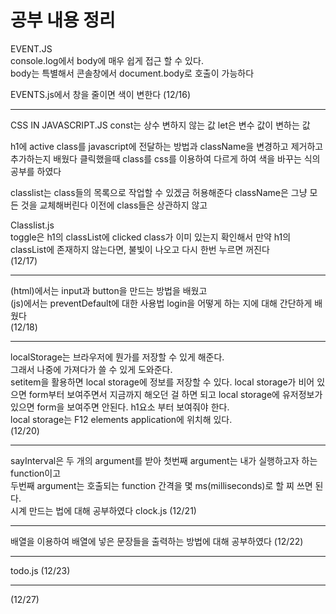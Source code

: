 # 공부 내용 정리
EVENT.JS   
console.log에서 body에 매우 쉽게 접근 할 수 있다.  
body는 특별해서 콘솔창에서 document.body로 호출이 가능하다

EVENTS.js에서 창을 줄이면 색이 변한다 (12/16)

---
CSS IN JAVASCRIPT.JS
const는 상수 변하지 않는 값
let은 변수 값이 변하는 값

h1에 active class를 javascript에 전달하는 방법과
className을 변경하고 제거하고 추가하는지 배웠다
클릭했을때 class를 css를 이용하여 다르게 하여 색을 바꾸는 식의 공부를 하였다

classlist는 class들의 목록으로 작업할 수 있겠금 허용해준다
className은 그냥 모든 것을 교체해버린다 이전에 class들은 상관하지 않고

Classlist.js   
toggle은 h1의 classList에 clicked class가 이미 있는지 확인해서
만약 h1의 classList에 존재하지 않는다면,  불빛이 나오고 다시
한번 누르면 꺼진다   
(12/17)

---
(html)에서는 input과 button을 만드는 방법을 배웠고  
(js)에서는 preventDefault에 대한 사용법 login을 어떻게 하는 지에 대해 간단하게 배웠다  
(12/18)   

---
localStorage는 브라우저에 뭔가를 저장할 수 있게 해준다.  
그래서 나중에 가져다가 쓸 수 있게 도와준다.  
setitem을 활용하면 local storage에 정보를 저장할 수 있다. 
local storage가 비어 있으면 form부터 보여주면서 지금까지 해오던 걸 하면 되고 local storage에 유저정보가 있으면 form을 보여주면 안된다. 
h1요소 부터 보여줘야 한다.      
local storage는 F12 elements application에 위치해 있다.   
(12/20)

---

sayInterval은 두 개의 argument를 받아 첫번째 argument는 내가 실행하고자 하는 function이고   
두번째 argument는 호출되는 function 간격을 몇 ms(milliseconds)로 할 찌 쓰면 된다.   
시계 만드는 법에 대해 공부하였다
clock.js
(12/21)

---

배열을 이용하여 배열에 넣은 문장들을 출력하는 방법에 대해 공부하였다
(12/22)

---
todo.js
(12/23)   

---
(12/27)